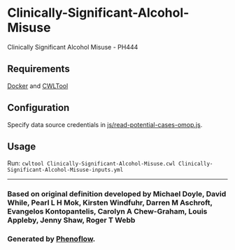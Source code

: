 # Clinically-Significant-Alcohol-Misuse

Clinically Significant Alcohol Misuse - PH444

## Requirements

[Docker](https://docs.docker.com/install/) and [CWLTool](https://github.com/common-workflow-language/cwltool#install)

## Configuration

Specify data source credentials in [js/read-potential-cases-omop.js](js/read-potential-cases-omop.js).

## Usage

Run: `cwltool Clinically-Significant-Alcohol-Misuse.cwl Clinically-Significant-Alcohol-Misuse-inputs.yml`

***

### Based on original definition developed by Michael Doyle, David While, Pearl L H Mok, Kirsten Windfuhr, Darren M Aschroft, Evangelos Kontopantelis, Carolyn A Chew-Graham, Louis Appleby, Jenny Shaw, Roger T Webb
### Generated by [Phenoflow](https://kclhi.org/phenoflow).
